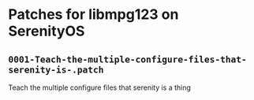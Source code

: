 # Patches for libmpg123 on SerenityOS

## `0001-Teach-the-multiple-configure-files-that-serenity-is-.patch`

Teach the multiple configure files that serenity is a thing


